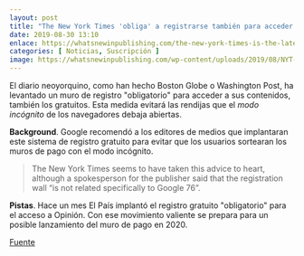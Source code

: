 ```yaml
---
layout: post
title: "The New York Times 'obliga' a registrarse también para acceder a sus contenidos gratuitos"
date: 2019-08-30 13:10
enlace: https://whatsnewinpublishing.com/the-new-york-times-is-the-latest-publisher-to-put-up-a-registration-wall/
categories: [ Noticias, Suscripción ]
image: https://whatsnewinpublishing.com/wp-content/uploads/2019/08/NYT-login-page.png
---
```

El diario neoyorquino, como han hecho Boston Globe o Washington Post, ha levantado un muro de registro "obligatorio" para acceder a sus contenidos, también los gratuitos. Esta medida evitará las rendijas que el _modo incógnito_ de los navegadores debaja abiertas. 

**Background**. Google recomendó a los editores de medios que implantaran este sistema de registro gratuito para evitar que los usuarios sortearan los muros de pago con el modo incógnito. 

> The New York Times seems to have taken this advice to heart, although a spokesperson for the publisher said that the registration wall “is not related specifically to Google 76”.

**Pistas**. Hace un mes El País implantó el registro gratuito "obligatorio" para el acceso a Opinión. Con ese movimiento valiente se prepara para un posible lanzamiento del muro de pago en 2020.   


[Fuente](https://whatsnewinpublishing.com/the-new-york-times-is-the-latest-publisher-to-put-up-a-registration-wall/)


